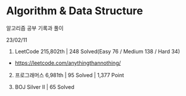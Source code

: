 # Algorithm & Data Structure

알고리즘 공부 기록과 풀이

23/02/11

1. LeetCode 215,802th | 248 Solved(Easy 76 / Medium 138 / Hard 34)
- https://leetcode.com/anythingthannothing/

2. 프로그래머스 6,981th | 95 Solved | 1,377 Point

3. BOJ Silver II | 65 Solved